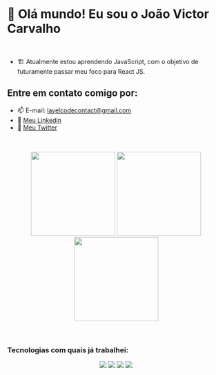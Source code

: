 <h1>👋 Olá mundo! Eu sou o João Victor Carvalho</h1>
</br>

- 🏗️ Atualmente estou aprendendo JavaScript, com o objetivo de futuramente passar meu foco para React JS.

## Entre em contato comigo por:
- 📫 E-mail: layelcodecontact@gmail.com
- 👔 <a href="https://www.linkedin.com/in/joão-victor-carvalho-598a14220/">Meu Linkedin</a>
- 🤿 <a href="https://twitter.com/Layelcode">Meu Twitter</a>

</br>
</br>
<div align="center" width="80%">
  <img height="195px" src="https://github-readme-stats.vercel.app/api?username=layel52&show_icons=true&theme=chartreuse-dark">
  <img height="195px" src="https://github-readme-stats.vercel.app/api/top-langs/?username=Layel52&layout=compact&langs_count=7&theme=chartreuse-dark">
</div>
<div align="center">
  <img height="195px" src="http://github-readme-streak-stats.herokuapp.com?user=Laetuus&theme=chartreuse-dark&date_format=M%20j%5B%2C%20Y%5D">
</div>
</br>
</br>

### Tecnologias com quais já trabalhei:
<div align="center">
  <img src="https://img.shields.io/badge/HTML5-E34F26?style=for-the-badge&logo=html5&logoColor=white">
  <img src="https://img.shields.io/badge/CSS3-1572B6?style=for-the-badge&logo=css3&logoColor=white">
  <img src="https://img.shields.io/badge/JavaScript-F7DF1E?style=for-the-badge&logo=javascript&logoColor=black">
  <img src="https://img.shields.io/badge/Tailwind_CSS-38B2AC?style=for-the-badge&logo=tailwind-css&logoColor=white">

</div>
 
